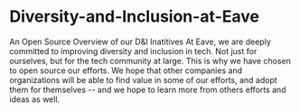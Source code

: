 # Diversity-and-Inclusion-at-Eave
An Open Source Overview of our D&I Inatitives
At Eave, we are deeply committed to improving diversity and inclusion in tech. Not just for ourselves, but for the tech community at large. This is why we have chosen to open source our efforts. We hope that other companies and organizations will be able to find value in some of our efforts, and adopt them for themselves -- and we hope to learn more from others efforts and ideas as well.  
